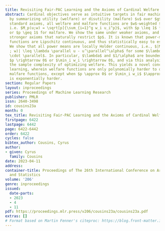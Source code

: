 ```yaml
---
title: Revisiting Fair-PAC Learning and the Axioms of Cardinal Welfare
abstract: Cardinal objectives serve as intuitive targets in fair machine learning
  by summarizing utility (welfare) or disutility (malfare) $u$ over $g$ groups. Under
  standard axioms, all welfare and malfare functions are $w$-weighted $p$-power-means,
  i.e. $M_p(u;w) = \sqrt[p]{\sum_{i=1}^g w_i u_i^p}$, with $p \leq 1$ for welfare,
  or $p \geq 1$ for malfare. We show the same under weaker axioms, and also identify
  stronger axioms that naturally restrict $p$. It is known that power-mean malfare
  functions are Lipschitz continuous, and thus statistically easy to estimate or learn.
  We show that all power means are locally Holder continuous, i.e., $|M(u; w)-M(u’
  ; w)| \leq \lambda \parallel u - u’\parallel^\alpha$ for some $\lambda$, $\alpha$,$\parallel
  \cdot \parallel$. In particular, $\lambda$ and $1/\alpha$ are bounded except as
  $p \rightarrow 0$ or $\min_i w_i \rightarrow 0$, and via this analysis we bound
  the sample complexity of optimizing welfare. This yields a novel concept of fair-PAC
  learning, wherein welfare functions are only polynomially harder to optimize than
  malfare functions, except when $p \approx 0$ or $\min_i w_i$ $\approx$ 0, which
  is exponentially harder.
section: Regular Papers
layout: inproceedings
series: Proceedings of Machine Learning Research
publisher: PMLR
issn: 2640-3498
id: cousins23a
month: 0
tex_title: Revisiting Fair-PAC Learning and the Axioms of Cardinal Welfare
firstpage: 6422
lastpage: 6442
page: 6422-6442
order: 6422
cycles: false
bibtex_author: Cousins, Cyrus
author:
- given: Cyrus
  family: Cousins
date: 2023-04-11
address:
container-title: Proceedings of The 26th International Conference on Artificial Intelligence
  and Statistics
volume: '206'
genre: inproceedings
issued:
  date-parts:
  - 2023
  - 4
  - 11
pdf: https://proceedings.mlr.press/v206/cousins23a/cousins23a.pdf
extras: []
# Format based on Martin Fenner's citeproc: https://blog.front-matter.io/posts/citeproc-yaml-for-bibliographies/
---
```

